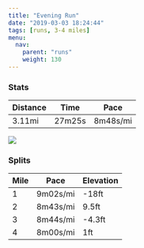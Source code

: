 ```yaml
---
title: "Evening Run"
date: "2019-03-03 18:24:44"
tags: [runs, 3-4 miles]
menu:
  nav:
    parent: "runs"
    weight: 130
---
```


### Stats

| Distance | Time | Pace |
|----------|------|------|
|3.11mi|27m25s|8m48s/mi|

<img src='https://maps.googleapis.com/maps/api/staticmap?maptype=roadmap&path=enc:mwjeIvgyLV}Av@rBd@hK|ChHnCnE~GxBlK|RpFhRtFhe@q@{AlAll@aBtOrAuSaAoh@p@hBsGsd@qG}VuJyP}DYqE_GwDwN@mE}CcG~AdD&key=AIzaSyC1MId7bFpkLXNAaYhBSTb8jLyiSqzbDtM&size=800x800&markers=color:yellow|label:S|53.47207,-2.26444&markers=color:green|label:F|53.471949999999985,-2.2640000000000002'>

### Splits

| Mile | Pace | Elevation |
|------|------|-----------|
|1|9m02s/mi|-18ft|
|2|8m43s/mi|9.5ft|
|3|8m44s/mi|-4.3ft|
|4|8m00s/mi|1ft|
